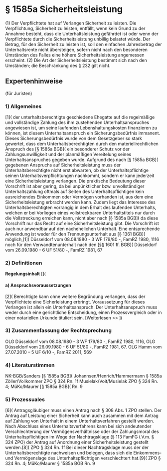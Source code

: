 # § 1585a Sicherheitsleistung
(1) Der Verpflichtete hat auf Verlangen Sicherheit zu leisten. Die Verpflichtung, Sicherheit zu leisten, entfällt, wenn kein Grund zu der Annahme besteht, dass die Unterhaltsleistung gefährdet ist oder wenn der Verpflichtete durch die Sicherheitsleistung unbillig belastet würde. Der Betrag, für den Sicherheit zu leisten ist, soll den einfachen Jahresbetrag der Unterhaltsrente nicht übersteigen, sofern nicht nach den besonderen Umständen des Falles eine höhere Sicherheitsleistung angemessen erscheint.
(2) Die Art der Sicherheitsleistung bestimmt sich nach den Umständen; die Beschränkung des § 232 gilt nicht.
## Expertenhinweise
(für Juristen)
### 1) Allgemeines
[1]( der unterhaltsberechtigte geschiedene Ehegatte auf die regelmäßige und vollständige Zahlung des ihm zustehenden Unterhaltsanspruches angewiesen ist, um seine laufenden Lebenshaltungskosten finanzieren zu können, ist diesem Unterhaltsanspruch ein Sicherungsbedürfnis immanent. Dieses Sicherungsbedürfnis wurde von dem Gesetzgeber so stark gewertet, dass dem Unterhaltsberechtigten durch den materiellrechtlichen Anspruch des [§ 1585a BGB]( ein besonderer Schutz vor der Zahlungsunwilligkeit und der planmäßigen Vereitelung seines Unterhaltsanspruches gegeben wurde. Aufgrund des nach [§ 1585a BGB]( gegebenen Anspruchs auf Sicherheitsleistung muss der Unterhaltsberechtigte nicht erst abwarten, ob der Unterhaltspflichtige seinen Unterhaltsverpflichtungen nachkommt, sondern er kann jederzeit eine Sicherheitsleistung verlangen.
Die praktische Bedeutung dieser Vorschrift ist aber gering, da bei unpünktlicher bzw. unvollständiger Unterhaltszahlung oftmals auf Seiten des Unterhaltspflichtigen kein ausreichendes Einkommen oder Vermögen vorhanden ist, aus dem eine Sicherheitsleistung erbracht werden kann. Zudem liegt das Interesse des Unterhaltsberechtigten vorrangig in dem Erhalt des laufenden Unterhalts, welchen er bei Vorliegen eines vollstreckbaren Unterhaltstitels nur durch die Vollstreckung erreichen kann, nicht aber nach [§ 1585a BGB]( da diese Vorschrift nur das Recht auf eine Sicherheitsleistung gibt.
Die Vorschrift ist auch nur anwendbar auf den nachehelichen Unterhalt. Eine entsprechende Anwendung ist weder für den Trennungsunterhalt aus [§ 1361 BGB]( möglich,[1]( Düsseldorf vom 08.08.1980 - 3 WF 179/80 -, FamRZ 1980, 1116 noch für den Verwandtenunterhalt nach den [§§ 1601 ff. BGB]( Düsseldorf vom 26.09.1980 - 6 UF 51/80 -, FamRZ 1981, 67
### 2) Definitionen
**Regelungsinhalt**
[](
#### a) Anspruchsvoraussetzungen
[2]( Berechtigte kann ohne weitere Begründung verlangen, dass der Verpflichtete eine Sicherleistung erbringt. Voraussetzung für dieses Verlangen ist allein ein Unterhaltsanspruch. Der Unterhaltsanspruch muss weder durch eine gerichtliche Entscheidung, einen Prozessvergleich oder in einer notariellen Urkunde tituliert sein.
[Weiterlesen >> ](
### 3) Zusammenfassung der Rechtsprechung
OLG Düsseldorf vom 08.08.1980 - 3 WF 179/80 -, FamRZ 1980, 1116,
OLG Düsseldorf vom 26.09.1980 - 6 UF 51/80 -, FamRZ 1981, 67.
OLG Hamm vom 27.07.2010 – 5 UF 6/10 -, FamRZ 2011, 569
### 4) Literaturstimmen
NK-BGB/Sanders [§ 1585a BGB](
Johannsen/Henrich/Hammermann § 1585a
Zöller/Vollkommer ZPO § 324 Rn. 1f
Musielak/Voit/Musielak ZPO § 324 Rn. 4;
MüKo/Maurer [§ 1585a BGB]( Rn. 9
### 5) Prozessuales
[6]( Antragsgläubiger muss einen Antrag nach § 308 Abs. 1 ZPO stellen.
Der Antrag auf Leistung einer Sicherheit kann auch zusammen mit dem Antrag auf Zahlung von Unterhalt in einem Unterhaltsverfahren gestellt werden.
Nach Abschluss eines Unterhaltsverfahrens kann bei sich andeutender Verschlechterung der Vermögensverhältnisse oder der Zahlungsmoral des Unterhaltspflichtigen im Wege der Nachtragsklage (§ 113 FamFG i.V.m. § 324 ZPO) der Antrag auf Anordnung einer Sicherheitsleistung gestellt werden.[8]( ZPO § 324 Rn. 1f Bei dieser Nachtragsklage muss der der Unterhaltsberechtigte nachweisen und belegen, dass sich die Einkommens- und Vermögenslage des Unterhaltspflichtigen verschlechtert hat.[9]( ZPO § 324 Rn. 4; MüKo/Maurer § 1585a BGB Rn. 9